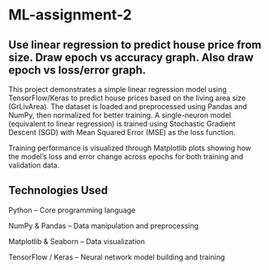 # ML-assignment-2

## Use linear regression to predict house price from size. Draw epoch vs accuracy graph. Also draw epoch vs loss/error graph.

This project demonstrates a simple linear regression model using TensorFlow/Keras to predict house prices based on the living area size (GrLivArea). The dataset is loaded and preprocessed using Pandas and NumPy, then normalized for better training. A single-neuron model (equivalent to linear regression) is trained using Stochastic Gradient Descent (SGD) with Mean Squared Error (MSE) as the loss function. 

Training performance is visualized through Matplotlib plots showing how the model’s loss and error change across epochs for both training and validation data.


## Technologies Used

Python – Core programming language

NumPy & Pandas – Data manipulation and preprocessing

Matplotlib & Seaborn – Data visualization

TensorFlow / Keras – Neural network model building and training
